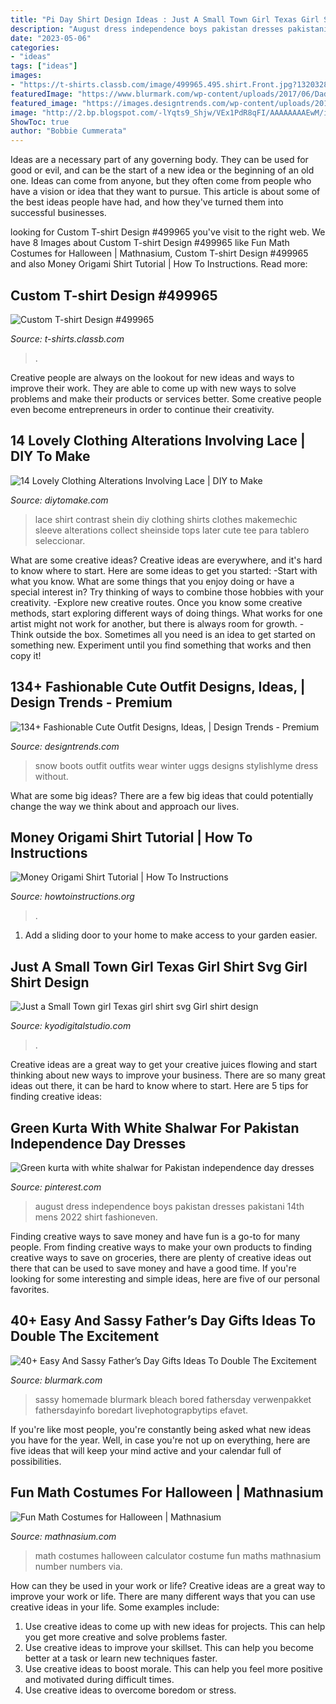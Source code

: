 ```yaml
---
title: "Pi Day Shirt Design Ideas : Just A Small Town Girl Texas Girl Shirt Svg Girl Shirt Design"
description: "August dress independence boys pakistan dresses pakistani 14th mens 2022 shirt fashioneven"
date: "2023-05-06"
categories:
- "ideas"
tags: ["ideas"]
images:
- "https://t-shirts.classb.com/image/499965.495.shirt.Front.jpg?1320328443"
featuredImage: "https://www.blurmark.com/wp-content/uploads/2017/06/Daddy-Daughter-Photo-Frame.jpg"
featured_image: "https://images.designtrends.com/wp-content/uploads/2016/03/25102255/cute-outfit-for-snow.jpg"
image: "http://2.bp.blogspot.com/-lYqts9_Shjw/VEx1PdR8qFI/AAAAAAAAEwM/iqHsQZrnNPE/s1600/baby-calculator.jpg"
ShowToc: true
author: "Bobbie Cummerata"
---
```



Ideas are a necessary part of any governing body. They can be used for good or evil, and can be the start of a new idea or the beginning of an old one. Ideas can come from anyone, but they often come from people who have a vision or idea that they want to pursue. This article is about some of the best ideas people have had, and how they've turned them into successful businesses.

	

		
looking for Custom T-shirt Design #499965 you've visit to the right web. We have 8 Images about Custom T-shirt Design #499965 like Fun Math Costumes for Halloween | Mathnasium, Custom T-shirt Design #499965 and also Money Origami Shirt Tutorial | How To Instructions. Read more:
		
    
## Custom T-shirt Design #499965

<img loading=lazy src="https://t-shirts.classb.com/image/499965.495.shirt.Front.jpg?1320328443" onerror="this.onerror=null;this.src='https://tse4.mm.bing.net/th?id=OIP.UL22j4WZ2yGhQLJ8Odm3JQHaG3&amp;pid=15.1';" alt="Custom T-shirt Design #499965">

_Source: t-shirts.classb.com_

>. 

	

Creative people are always on the lookout for new ideas and ways to improve their work. They are able to come up with new ways to solve problems and make their products or services better. Some creative people even become entrepreneurs in order to continue their creativity.

    
## 14 Lovely Clothing Alterations Involving Lace | DIY To Make

<img loading=lazy src="http://www.diytomake.com/wp-content/uploads/2016/11/Black-Contrast-Lace-T-Shirt.jpg" onerror="this.onerror=null;this.src='https://tse3.mm.bing.net/th?id=OIP.7LH3_misOMZq3B201uHDKAHaJy&amp;pid=15.1';" alt="14 Lovely Clothing Alterations Involving Lace | DIY to Make">

_Source: diytomake.com_

>lace shirt contrast shein diy clothing shirts clothes makemechic sleeve alterations collect sheinside tops later cute tee para tablero seleccionar. 

	

What are some creative ideas?
Creative ideas are everywhere, and it's hard to know where to start. Here are some ideas to get you started: 
-Start with what you know. What are some things that you enjoy doing or have a special interest in? Try thinking of ways to combine those hobbies with your creativity. 
-Explore new creative routes. Once you know some creative methods, start exploring different ways of doing things. What works for one artist might not work for another, but there is always room for growth. 
-Think outside the box. Sometimes all you need is an idea to get started on something new. Experiment until you find something that works and then copy it!

    
## 134+ Fashionable Cute Outfit Designs, Ideas, | Design Trends - Premium

<img loading=lazy src="https://images.designtrends.com/wp-content/uploads/2016/03/25102255/cute-outfit-for-snow.jpg" onerror="this.onerror=null;this.src='https://tse2.mm.bing.net/th?id=OIP.FnJbJOV9L6LGPWSs1DJIHwHaLH&amp;pid=15.1';" alt="134+ Fashionable Cute Outfit Designs, Ideas, | Design Trends - Premium">

_Source: designtrends.com_

>snow boots outfit outfits wear winter uggs designs stylishlyme dress without. 

	

What are some big ideas?
There are a few big ideas that could potentially change the way we think about and approach our lives.

    
## Money Origami Shirt Tutorial | How To Instructions

<img loading=lazy src="https://www.howtoinstructions.org/wp-content/uploads/2015/05/Money-Origami-Shirt-Tutorial-600x315.jpg" onerror="this.onerror=null;this.src='https://tse2.mm.bing.net/th?id=OIP.7-MSROHgHlseOCwnu2RHHQHaD4&amp;pid=15.1';" alt="Money Origami Shirt Tutorial | How To Instructions">

_Source: howtoinstructions.org_

>. 

	

1. Add a sliding door to your home to make access to your garden easier.

    
## Just A Small Town Girl Texas Girl Shirt Svg Girl Shirt Design

<img loading=lazy src="http://cdn.shopify.com/s/files/1/0067/6334/8019/products/il_fullxfull.1659481929_bbi6_1200x1200.jpg?v=1597406940" onerror="this.onerror=null;this.src='https://tse2.mm.bing.net/th?id=OIP.nQktrlwpFCwfzoXk0PbJSAHaHa&amp;pid=15.1';" alt="Just a Small Town girl Texas girl shirt svg Girl shirt design">

_Source: kyodigitalstudio.com_

>. 

	

Creative ideas are a great way to get your creative juices flowing and start thinking about new ways to improve your business. There are so many great ideas out there, it can be hard to know where to start. Here are 5 tips for finding creative ideas:

    
## Green Kurta With White Shalwar For Pakistan Independence Day Dresses

<img loading=lazy src="https://i.pinimg.com/736x/7e/10/88/7e108863777101f1211c650662396da0.jpg" onerror="this.onerror=null;this.src='https://tse2.mm.bing.net/th?id=OIP.36p8YWJArRaX8Z1X9rz-lAAAAA&amp;pid=15.1';" alt="Green kurta with white shalwar for Pakistan independence day dresses">

_Source: pinterest.com_

>august dress independence boys pakistan dresses pakistani 14th mens 2022 shirt fashioneven. 

	

Finding creative ways to save money and have fun is a go-to for many people. From finding creative ways to make your own products to finding creative ways to save on groceries, there are plenty of creative ideas out there that can be used to save money and have a good time. If you're looking for some interesting and simple ideas, here are five of our personal favorites.

    
## 40+ Easy And Sassy Father’s Day Gifts Ideas To Double The Excitement

<img loading=lazy src="https://www.blurmark.com/wp-content/uploads/2017/06/Daddy-Daughter-Photo-Frame.jpg" onerror="this.onerror=null;this.src='https://tse2.mm.bing.net/th?id=OIP.wayntZwxHz-c5keWKO1xygHaJ4&amp;pid=15.1';" alt="40+ Easy And Sassy Father’s Day Gifts Ideas To Double The Excitement">

_Source: blurmark.com_

>sassy homemade blurmark bleach bored fathersday verwenpakket fathersdayinfo boredart livephotograpbytips efavet. 

	

If you're like most people, you're constantly being asked what new ideas you have for the year. Well, in case you're not up on everything, here are five ideas that will keep your mind active and your calendar full of possibilities. 

    
## Fun Math Costumes For Halloween | Mathnasium

<img loading=lazy src="http://2.bp.blogspot.com/-lYqts9_Shjw/VEx1PdR8qFI/AAAAAAAAEwM/iqHsQZrnNPE/s1600/baby-calculator.jpg" onerror="this.onerror=null;this.src='https://tse3.mm.bing.net/th?id=OIP.Wq4Qld4VzLZ85GcfCZL_YQHaNM&amp;pid=15.1';" alt="Fun Math Costumes for Halloween | Mathnasium">

_Source: mathnasium.com_

>math costumes halloween calculator costume fun maths mathnasium number numbers via. 

	

How can they be used in your work or life?
Creative ideas are a great way to improve your work or life. There are many different ways that you can use creative ideas in your life. Some examples include: 
1. Use creative ideas to come up with new ideas for projects. This can help you get more creative and solve problems faster. 
2. Use creative ideas to improve your skillset. This can help you become better at a task or learn new techniques faster. 
3. Use creative ideas to boost morale. This can help you feel more positive and motivated during difficult times. 
4. Use creative ideas to overcome boredom or stress.

